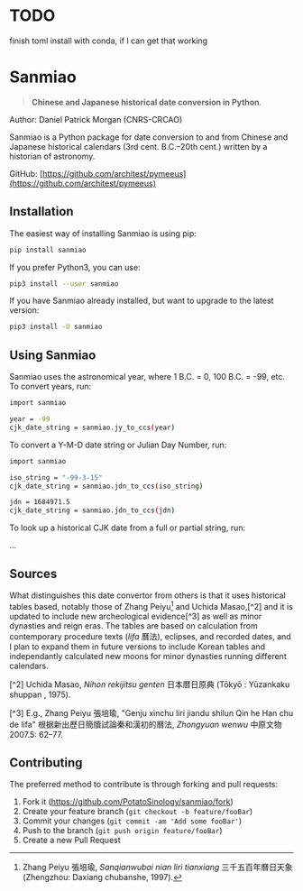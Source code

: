 # TODO
finish toml
install with conda, if I can get that working

# Sanmiao
> **Chinese and Japanese historical date conversion in Python**.

Author: Daniel Patrick Morgan (CNRS-CRCAO)

Sanmiao is a Python package for date conversion to and from Chinese and Japanese historical calendars (3rd cent. B.C.–20th cent.) written by a historian of astronomy. 

GitHub: [https://github.com/architest/pymeeus](https://github.com/architest/pymeeus)

## Installation

The easiest way of installing Sanmiao is using pip:

```sh
pip install sanmiao
```

If you prefer Python3, you can use:

```sh
pip3 install --user sanmiao
```

If you have Sanmiao already installed, but want to upgrade to the latest version:

```sh
pip3 install -U sanmiao
```

## Using Sanmiao

Sanmiao uses the astronomical year, where 1 B.C. = 0, 100 B.C. = -99, etc. To convert years, run:

```sh
import sanmiao

year = -99
cjk_date_string = sanmiao.jy_to_ccs(year)
```

To convert a Y-M-D date string or Julian Day Number, run:

```sh
import sanmiao

iso_string = "-99-3-15"
cjk_date_string = sanmiao.jdn_to_ccs(iso_string)

jdn = 1684971.5
cjk_date_string = sanmiao.jdn_to_ccs(jdn)
```

To look up a historical CJK date from a full or partial string, run:

...
## Sources
What distinguishes this date convertor from others is that it uses historical tables based, notably those of Zhang Peiyu[^1] and Uchida Masao,[^2] and it is updated to include new archeological evidence[^3] as well as minor dynasties and reign eras. The tables are based on calculation from contemporary procedure texts (_lifa_ 曆法), eclipses, and recorded dates, and I plan to expand them in future versions to include Korean tables and independantly calculated new moons for minor dynasties running different calendars.

[^1]: Zhang Peiyu 張培瑜, _Sanqianwubai nian liri tianxiang_ 三千五百年曆日天象 (Zhengzhou: Daxiang chubanshe, 1997).

[^2] Uchida Masao, _Nihon rekijitsu genten_ 日本暦日原典 (Tōkyō : Yūzankaku shuppan , 1975).

[^3] E.g., Zhang Peiyu 張培瑜, "Genju xinchu liri jiandu shilun Qin he Han chu de lifa" 根据新出歷日簡牘試論秦和漢初的曆法, _Zhongyuan wenwu_ 中原文物 2007.5: 62–77.

## Contributing

The preferred method to contribute is through forking and pull requests:

1. Fork it (<https://github.com/PotatoSinology/sanmiao/fork>)
2. Create your feature branch (`git checkout -b feature/fooBar`)
3. Commit your changes (`git commit -am 'Add some fooBar'`)
4. Push to the branch (`git push origin feature/fooBar`)
5. Create a new Pull Request